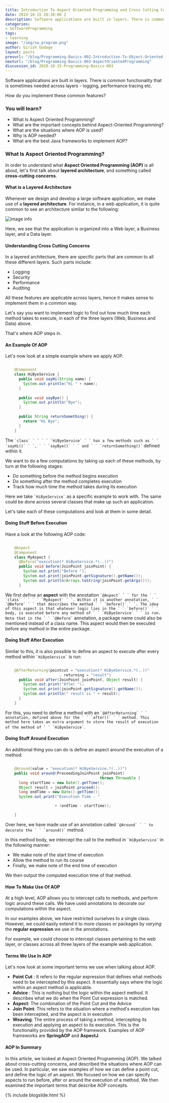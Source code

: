 ```yaml
---
title: Introduction To Aspect Oriented Programming and Cross Cutting Concerns
date: 2019-10-15 20:30:00 Z
description: Software applications are built in layers. There is common functionality that is sometimes needed across layers - logging, performance tracing etc. How do you implement these common features?
categories:
- SoftwareProgramming
tags:
- learning
image: "/img/sw_program.png"
author: Girish Godage
layout: posts
prevurl: "/blog/Programming-Basics-002-Introduction-To-Object-Oriented-Programming"
nexturl: "/blog/Programming-Basics-003-AspectOrientedProgramming"
discussion_id: 2019-10-15-Programming-Basics-003
---
```


Software applications are built in layers. There is common functionality that is sometimes needed across layers - logging, performance tracing etc.

How do you implement these common features?

### You will learn?

* What Is Aspect Oriented Programming?
* What are the important concepts behind Aspect-Oriented Programming? 
* What are the situations where AOP is used?
* Why is AOP needed?
* What are the best Java frameworks to implement AOP?

### What Is Aspect Oriented Programming?

In order to understand what **Aspect Oriented Programming (AOP)** is all about, let's first talk about **layered architecture**, and  something called **cross-cutting concerns**.

#### What is a Layered Architecture

Whenever we design and develop a large software application, we make use of  a **layered architecture**. For instance, in a web application, it is quite common to see an architecture similar to the following:

![image info](/images/Capture-02-01.png)

Here, we see that the application is organized into a Web layer, a Business layer, and a Data layer.

#### Understanding Cross Cutting Concerns

In a layered architecture, there are specific parts that are common to all these different layers. Such parts include:

* Logging
* Security
* Performance
* Auditing

All these features are applicable across layers, hence it makes sense to implement them in a common way.

Let's say you want to implement logic to find out how much time each method takes to execute, in each of the three layers (Web, Business and Data) above.

That's where AOP steps in.

#### An Example Of AOP

Let's now look at a simple example where we apply AOP.

``` java

	@Component
	class HiByeService {
	  public void sayHi(String name) {
	    System.out.println("Hi " + name);
	  }
	
	  public void sayBye() {
	    System.out.println("Bye");
	  }
	
	  public String returnSomething() {
	    return "Hi Bye";
	  }
	}
```

The `` `class` ` ` ` ` `HiByeService` ` ` has a few methods such as ` ` `sayHi()` ` `, ` ` `sayBye()` ` ` and ` ` `returnSomething()` `` defined within it.

We want to do a few computations by taking up each of these methods, by turn at the following stages:

* Do something before the method begins execution
* Do something after the method completes execution
* Track how much time the method takes during its execution

Here we take `` `HiByeService` `` as a specific example to work with. The same could be done across several classes that make up such an application.

Let's take each of these computations and look at them in some detail.

#### Doing Stuff Before Execution

Have a look at the following AOP code:

``` java

	@Aspect
	@Component
	class MyAspect {
	  @Before("execution(* HiByeService.*(..))")
	  public void before(JoinPoint joinPoint) {
	    System.out.print("Before ");
	    System.out.print(joinPoint.getSignature().getName());
	    System.out.println(Arrays.toString(joinPoint.getArgs()));
	  }
```

We first define an **aspect** with the annotation `` `@Aspect` ` ` for the ` ` `class` ` ` ` ` `MyAspect` ` `. Within it is another annotation, ` ` `@Before` ` ` that describes the method ` ` `before()` ` `. The idea of this aspect is that whatever logic lies in the ` ` `before()` ` ` body, is executed before any method of ` ` `HiByeService` ` ` is run. Note that in the ` ` `@Before` `` annotation, a package name could also be mentioned instead of a class name. This aspect would then be executed before any method in the entire package.

#### Doing Stuff After Execution

Similar to this, it is also possible to define an aspect to execute after every method within `` `HiByeService` `` is run:

``` java

	@AfterReturning(pointcut = "execution(* HiByeService.*(..))"
	                    , returning = "result")
	  public void after(JoinPoint joinPoint, Object result) {
	    System.out.print("After ");
	    System.out.print(joinPoint.getSignature().getName());
	    System.out.println(" result is " + result);
	  }
	}

```

For this, you need to define a method with an `` `@AfterReturning` ` ` annotation, defined above for the ` ` `after()` ` ` method. This method here takes an extra argument to store the result of execution of the method of ` ` `HiByeService` ``.

#### Doing Stuff Around Execution

An additional thing you can do is define an aspect around the execution of a method:

``` java

	@Around(value = "execution(* HiByeService.*(..))")
	public void around(ProceedingJoinPoint joinPoint) 
	                                      throws Throwable {
	  long startTime = new Date().getTime();
	  Object result = joinPoint.proceed();
	  long endTime = new Date().getTime();
	  System.out.print("Execution Time - " 

	                  + (endTime - startTime));

	}

```

Over here, we have made use of an annotation called `` `@Around` ` ` to decorate the ` ` `around()` `` method.

In this method body, we intercept the call to the method in `` `HiByeService` `` in the following manner:

* We make note of the start time of execution
* Allow the method to run its course
* Finally, we make note of the end time of execution

We then output the computed execution time of that method.

#### How To Make Use Of AOP

At a high level, AOP allows you to intercept calls to methods, and perform logic around these calls. We have used annotations to decorate our computations within the aspect.

In our examples above, we have restricted ourselves to a single class. However, we could easily extend it to more classes or packages by *varying* the **regular expression** we use in the annotations.

For example, we could choose to intercept classes pertaining to the web layer, or classes across all three layers of the example web application.

#### Terms We Use In AOP

Let's now look at some important terms we use when talking about AOP.

* **Point Cut** : It refers to the regular expression that defines what methods need to be intercepted by this aspect. It essentially says where the logic within an aspect method is applicable.
* **Advice** : This is nothing but the logic within the aspect method. It describes what we do when the Point Cut expression is matched.
* **Aspect**: The combination of the Point Cut and the Advice
* **Join Point**: This refers to the situation where a method's execution has been intercepted, and the aspect is in execution
* **Weaving**: The entire process of taking a method, intercepting its execution and applying an aspect to its execution. This is the functionality provided by the AOP framework. Examples of AOP frameworks are **SpringAOP** and **AspectJ**.

#### AOP In Summary

In this article, we looked at Aspect Oriented Programming (AOP). We talked about cross-cutting concerns, and described the situations where AOP can be used. In particular, we saw examples of how we can define a point cut, and define the logic of an aspect. We focused on how we can specify aspects to run before, after or around the execution of a method. We then examined the important terms that describe AOP concepts.

{% include blogslide.html %}

